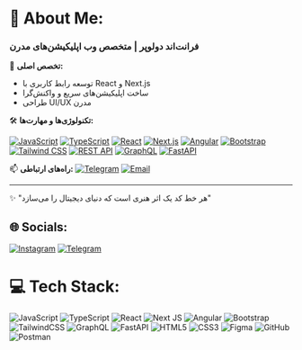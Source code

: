 # 💫 About Me:
### فرانت‌اند دولوپر | متخصص وب اپلیکیشن‌های مدرن

💼 **تخصص اصلی:**
- توسعه رابط کاربری با React و Next.js
- ساخت اپلیکیشن‌های سریع و واکنش‌گرا
- طراحی UI/UX مدرن

🛠 **تکنولوژی‌ها و مهارت‌ها:**

[![JavaScript](https://img.shields.io/badge/-JavaScript-F7DF1E?style=flat&logo=javascript&logoColor=black)](https://developer.mozilla.org/en-US/docs/Web/JavaScript)
[![TypeScript](https://img.shields.io/badge/-TypeScript-3178C6?style=flat&logo=typescript&logoColor=white)](https://www.typescriptlang.org/)
[![React](https://img.shields.io/badge/-React-61DAFB?style=flat&logo=react&logoColor=black)](https://reactjs.org/)
[![Next.js](https://img.shields.io/badge/-Next.js-000000?style=flat&logo=next.js&logoColor=white)](https://nextjs.org/)
[![Angular](https://img.shields.io/badge/-Angular-DD0031?style=flat&logo=angular&logoColor=white)](https://angular.io/)
[![Bootstrap](https://img.shields.io/badge/-Bootstrap-7952B3?style=flat&logo=bootstrap&logoColor=white)](https://getbootstrap.com/)
[![Tailwind CSS](https://img.shields.io/badge/-Tailwind_CSS-06B6D4?style=flat&logo=tailwind-css&logoColor=white)](https://tailwindcss.com/)
[![REST API](https://img.shields.io/badge/-REST_API-FF6F00?style=flat&logo=rest&logoColor=white)](https://en.wikipedia.org/wiki/REST)
[![GraphQL](https://img.shields.io/badge/-GraphQL-E10098?style=flat&logo=graphql&logoColor=white)](https://graphql.org/)
[![FastAPI](https://img.shields.io/badge/-FastAPI-009688?style=flat&logo=fastapi&logoColor=white)](https://fastapi.tiangolo.com/)

📫 **راه‌های ارتباطی:**
[![Telegram](https://img.shields.io/badge/-Telegram-0088cc?style=flat&logo=telegram)](https://t.me/mhdiorrx)
[![Email](https://img.shields.io/badge/-Email-D14836?style=flat&logo=gmail)](mailto:mhdihaghi@gmail.com)




---
✨ "هر خط کد یک اثر هنری است که دنیای دیجیتال را می‌سازد"

## 🌐 Socials:
[![Instagram](https://img.shields.io/badge/Instagram-%23E4405F.svg?logo=Instagram&logoColor=white)](https://instagram.com/mhdi.orx) 
[![Telegram](https://img.shields.io/badge/Telegram-0088cc.svg?logo=telegram&logoColor=white)](https://t.me/mhdiorrx)

# 💻 Tech Stack:
![JavaScript](https://img.shields.io/badge/javascript-%23323330.svg?style=for-the-badge&logo=javascript&logoColor=%23F7DF1E)
![TypeScript](https://img.shields.io/badge/typescript-%23007ACC.svg?style=for-the-badge&logo=typescript&logoColor=white)
![React](https://img.shields.io/badge/react-%2320232a.svg?style=for-the-badge&logo=react&logoColor=%2361DAFB)
![Next JS](https://img.shields.io/badge/Next-black?style=for-the-badge&logo=next.js&logoColor=white)
![Angular](https://img.shields.io/badge/angular-%23DD0031.svg?style=for-the-badge&logo=angular&logoColor=white)
![Bootstrap](https://img.shields.io/badge/bootstrap-%238511FA.svg?style=for-the-badge&logo=bootstrap&logoColor=white)
![TailwindCSS](https://img.shields.io/badge/tailwindcss-%2338B2AC.svg?style=for-the-badge&logo=tailwind-css&logoColor=white)
![GraphQL](https://img.shields.io/badge/-GraphQL-E10098?style=for-the-badge&logo=graphql&logoColor=white)
![FastAPI](https://img.shields.io/badge/FastAPI-005571?style=for-the-badge&logo=fastapi)
![HTML5](https://img.shields.io/badge/html5-%23E34F26.svg?style=for-the-badge&logo=html5&logoColor=white)
![CSS3](https://img.shields.io/badge/css3-%231572B6.svg?style=for-the-badge&logo=css3&logoColor=white)
![Figma](https://img.shields.io/badge/figma-%23F24E1E.svg?style=for-the-badge&logo=figma&logoColor=white)
![GitHub](https://img.shields.io/badge/github-%23121011.svg?style=for-the-badge&logo=github&logoColor=white)
![Postman](https://img.shields.io/badge/Postman-FF6C37?style=for-the-badge&logo=postman&logoColor=white)

<!-- Proudly created with GPRM ( https://gprm.itsvg.in ) -->

